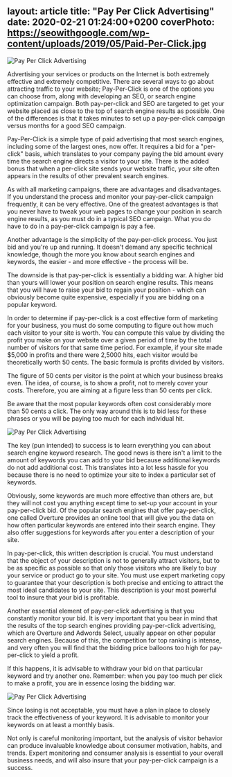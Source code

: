 layout: article
title: "Pay Per Click Advertising"
date: 2020-02-21 01:24:00+0200
coverPhoto: https://seowithgoogle.com/wp-content/uploads/2019/05/Paid-Per-Click.jpg
---

![Pay Per Click Advertising](https://seowithgoogle.com/wp-content/uploads/2019/05/Paid-Per-Click.jpg)



Advertising your services or products on the Internet is both extremely effective and extremely competitive. There are several ways to go about attracting traffic to your website; Pay-Per-Click is one of the options you can choose from, along with developing an SEO, or search engine optimization campaign. Both pay-per-click and SEO are targeted to get your website placed as close to the top of search engine results as possible. One of the differences is that it takes minutes to set up a pay-per-click campaign versus months for a good SEO campaign.

Pay-Per-Click is a simple type of paid advertising that most search engines, including some of the largest ones, now offer. It requires a bid for a "per-click" basis, which translates to your company paying the bid amount every time the search engine directs a visitor to your site. There is the added bonus that when a per-click site sends your website traffic, your site often appears in the results of other prevalent search engines.

As with all marketing campaigns, there are advantages and disadvantages. If you understand the process and monitor your pay-per-click campaign frequently, it can be very effective. One of the greatest advantages is that you never have to tweak your web pages to change your position in search engine results, as you must do in a typical SEO campaign. What you do have to do in a pay-per-click campaign is pay a fee.

Another advantage is the simplicity of the pay-per-click process. You just bid and you're up and running. It doesn't demand any specific technical knowledge, though the more you know about search engines and keywords, the easier - and more effective - the process will be.

The downside is that pay-per-click is essentially a bidding war. A higher bid than yours will lower your position on search engine results. This means that you will have to raise your bid to regain your position - which can obviously become quite expensive, especially if you are bidding on a popular keyword.

In order to determine if pay-per-click is a cost effective form of marketing for your business, you must do some computing to figure out how much each visitor to your site is worth. You can compute this value by dividing the profit you make on your website over a given period of time by the total number of visitors for that same time period. For example, if your site made $5,000 in profits and there were 2,5000 hits, each visitor would be theoretically worth 50 cents. The basic formula is profits divided by visitors.

The figure of 50 cents per visitor is the point at which your business breaks even. The idea, of course, is to show a profit, not to merely cover your costs. Therefore, you are aiming at a figure less than 50 cents per click.

Be aware that the most popular keywords often cost considerably more than 50 cents a click. The only way around this is to bid less for these phrases or you will be paying too much for each individual hit.

![Pay Per Click Advertising](https://www.backtoblackagency.com/wp-content/uploads/2017/04/pay-per-click-advertising1.jpg)


The key (pun intended) to success is to learn everything you can about search engine keyword research. The good news is there isn't a limit to the amount of keywords you can add to your bid because additional keywords do not add additional cost. This translates into a lot less hassle for you because there is no need to optimize your site to index a particular set of keywords.

Obviously, some keywords are much more effective than others are, but they will not cost you anything except time to set-up your account in your pay-per-click bid. Of the popular search engines that offer pay-per-click, one called Overture provides an online tool that will give you the data on how often particular keywords are entered into their search engine. They also offer suggestions for keywords after you enter a description of your site.

In pay-per-click, this written description is crucial. You must understand that the object of your description is not to generally attract visitors, but to be as specific as possible so that only those visitors who are likely to buy your service or product go to your site. You must use expert marketing copy to guarantee that your description is both precise and enticing to attract the most ideal candidates to your site. This description is your most powerful tool to insure that your bid is profitable.

Another essential element of pay-per-click advertising is that you constantly monitor your bid. It is very important that you bear in mind that the results of the top search engines providing pay-per-click advertising, which are Overture and Adwords Select, usually appear on other popular search engines. Because of this, the competition for top ranking is intense, and very often you will find that the bidding price balloons too high for pay-per-click to yield a profit.

If this happens, it is advisable to withdraw your bid on that particular keyword and try another one. Remember: when you pay too much per click to make a profit, you are in essence losing the bidding war.

![Pay Per Click Advertising](https://www.webprofits.in/blog/wp-content/uploads/2010/12/ppc-google.jpg)


Since losing is not acceptable, you must have a plan in place to closely track the effectiveness of your keyword. It is advisable to monitor your keywords on at least a monthly basis.

Not only is careful monitoring important, but the analysis of visitor behavior can produce invaluable knowledge about consumer motivation, habits, and trends. Expert monitoring and consumer analysis is essential to your overall business needs, and will also insure that your pay-per-click campaign is a success.